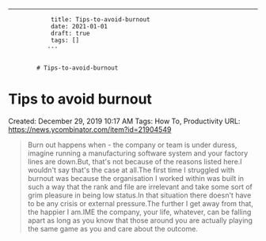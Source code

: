 ---
                title: Tips-to-avoid-burnout
                date: 2021-01-01    
                draft: true
                tags: []
               ---


            # Tips-to-avoid-burnout

# Tips to avoid burnout
Created: December 29, 2019 10:17 AM
Tags: How To, Productivity
URL: https://news.ycombinator.com/item?id=21904549
> Burn out happens when - the company or team is under duress, imagine running a manufacturing software system and your factory lines are down.But, that's not because of the reasons listed here.I wouldn't say that's the case at all.The first time I struggled with burnout was because the organisation I worked within was built in such a way that the rank and file are irrelevant and take some sort of grim pleasure in being low status.In that situation there doesn't have to be any crisis or external pressure.The further I get away from that, the happier I am.IME the company, your life, whatever, can be falling apart as long as you know that those around you are actually playing the same game as you and care about the outcome.